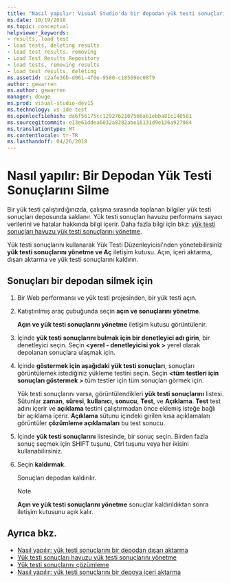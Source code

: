 ```yaml
---
title: "Nasıl yapılır: Visual Studio'da bir depodan yük testi sonuçlarını silme"
ms.date: 10/19/2016
ms.topic: conceptual
helpviewer_keywords:
- results, load test
- load tests, deleting results
- load test results, removing
- Load Test Results Repository
- load tests, removing results
- load test results, deleting
ms.assetid: c2afe36b-d061-4f0e-9580-c18569ec08f9
author: gewarren
ms.author: gewarren
manager: douge
ms.prod: visual-studio-dev15
ms.technology: vs-ide-test
ms.openlocfilehash: da6f56175cc1292762107566ab1ebba81c140581
ms.sourcegitcommit: e13e61ddea6032a8282abe16131d9e136a927984
ms.translationtype: MT
ms.contentlocale: tr-TR
ms.lasthandoff: 04/26/2018
---
```

# <a name="how-to-delete-load-test-results-from-a-repository"></a>Nasıl yapılır: Bir Depodan Yük Testi Sonuçlarını Silme

Bir yük testi çalıştırdığınızda, çalışma sırasında toplanan bilgiler yük testi sonuçları deposunda saklanır. Yük testi sonuçları havuzu performans sayacı verilerini ve hatalar hakkında bilgi içerir. Daha fazla bilgi için bkz: [yük testi sonuçları havuzu yük testi sonuçlarını yönetme](../test/manage-load-test-results-in-the-load-test-results-repository.md).

 Yük testi sonuçlarını kullanarak Yük Testi Düzenleyicisi'nden yönetebilirsiniz **yük testi sonuçlarını yönetme ve Aç** iletişim kutusu. Açın, içeri aktarma, dışarı aktarma ve yük testi sonuçlarını kaldırın.

## <a name="to-delete-results-from-a-repository"></a>Sonuçları bir depodan silmek için

1.  Bir Web performansı ve yük testi projesinden, bir yük testi açın.

2.  Katıştırılmış araç çubuğunda seçin **açın ve sonuçlarını yönetme**.

     **Açın ve yük testi sonuçlarını yönetme** iletişim kutusu görüntülenir.

3.  İçinde **yük testi sonuçlarını bulmak için bir denetleyici adı girin**, bir denetleyici seçin. Seçin  **\<yerel - denetleyicisi yok >** yerel olarak depolanan sonuçlara ulaşmak için.

4.  İçinde **göstermek için aşağıdaki yük testi sonuçları**, sonuçları görüntülemek istediğiniz yükleme testini seçin. Seçin  **\<tüm testleri için sonuçları göstermek >** tüm testler için tüm sonuçları görmek için.

     Yük testi sonuçlarını varsa, görüntülendikleri **yük testi sonuçlarını** listesi. Sütunlar **zaman**, **süresi**, **kullanıcı**, **sonucu**, **Test**, ve  **Açıklama**. **Test** test adını içerir ve **açıklama** testini çalıştırmadan önce eklemiş isteğe bağlı bir açıklama içerir. **Açıklama** sütunu içindeki girilen kısa açıklamaları görüntüler **çözümleme açıklamaları** bu test sonucu.

5.  İçinde **yük testi sonuçlarını** listesinde, bir sonuç seçin. Birden fazla sonuç seçmek için SHIFT tuşunu, Ctrl tuşunu veya her ikisini kullanabilirsiniz.

6.  Seçin **kaldırmak**.

     Sonuçları depodan kaldırılır.

    > [!NOTE]
    > **Açın ve yük testi sonuçlarını yönetme** sonuçlar kaldırıldıktan sonra iletişim kutusunu açık kalır.

## <a name="see-also"></a>Ayrıca bkz.

- [Nasıl yapılır: yük testi sonuçlarını bir depodan dışarı aktarma](../test/how-to-export-load-test-results-from-a-repository.md)
- [Yük testi sonuçları havuzu yük testi sonuçlarını yönetme](../test/manage-load-test-results-in-the-load-test-results-repository.md)
- [Yük testi sonuçlarını çözümleme](../test/analyze-load-test-results-using-the-load-test-analyzer.md)
- [Nasıl yapılır: yük testi sonuçlarını bir depoya içeri aktarma](../test/how-to-import-load-test-results-into-a-repository.md)